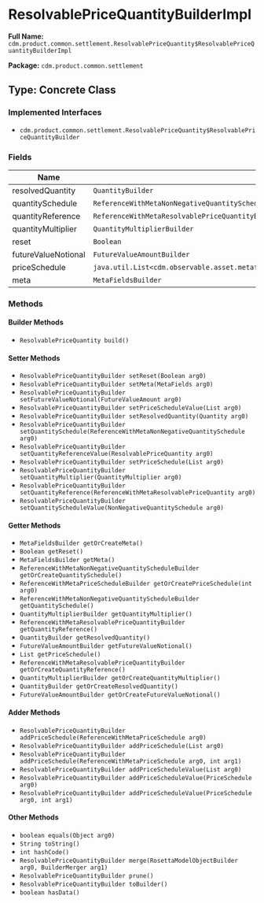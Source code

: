 # ResolvablePriceQuantityBuilderImpl

**Full Name:** `cdm.product.common.settlement.ResolvablePriceQuantity$ResolvablePriceQuantityBuilderImpl`

**Package:** `cdm.product.common.settlement`

## Type: Concrete Class

### Implemented Interfaces

- `cdm.product.common.settlement.ResolvablePriceQuantity$ResolvablePriceQuantityBuilder`

### Fields

| Name | Type | Description |
|------|------|-------------|
| resolvedQuantity | `QuantityBuilder` |  |
| quantitySchedule | `ReferenceWithMetaNonNegativeQuantityScheduleBuilder` |  |
| quantityReference | `ReferenceWithMetaResolvablePriceQuantityBuilder` |  |
| quantityMultiplier | `QuantityMultiplierBuilder` |  |
| reset | `Boolean` |  |
| futureValueNotional | `FutureValueAmountBuilder` |  |
| priceSchedule | `java.util.List<cdm.observable.asset.metafields.ReferenceWithMetaPriceSchedule$ReferenceWithMetaPriceScheduleBuilder>` |  |
| meta | `MetaFieldsBuilder` |  |

### Methods

#### Builder Methods

- `ResolvablePriceQuantity build()`

#### Setter Methods

- `ResolvablePriceQuantityBuilder setReset(Boolean arg0)`
- `ResolvablePriceQuantityBuilder setMeta(MetaFields arg0)`
- `ResolvablePriceQuantityBuilder setFutureValueNotional(FutureValueAmount arg0)`
- `ResolvablePriceQuantityBuilder setPriceScheduleValue(List arg0)`
- `ResolvablePriceQuantityBuilder setResolvedQuantity(Quantity arg0)`
- `ResolvablePriceQuantityBuilder setQuantitySchedule(ReferenceWithMetaNonNegativeQuantitySchedule arg0)`
- `ResolvablePriceQuantityBuilder setQuantityReferenceValue(ResolvablePriceQuantity arg0)`
- `ResolvablePriceQuantityBuilder setPriceSchedule(List arg0)`
- `ResolvablePriceQuantityBuilder setQuantityMultiplier(QuantityMultiplier arg0)`
- `ResolvablePriceQuantityBuilder setQuantityReference(ReferenceWithMetaResolvablePriceQuantity arg0)`
- `ResolvablePriceQuantityBuilder setQuantityScheduleValue(NonNegativeQuantitySchedule arg0)`

#### Getter Methods

- `MetaFieldsBuilder getOrCreateMeta()`
- `Boolean getReset()`
- `MetaFieldsBuilder getMeta()`
- `ReferenceWithMetaNonNegativeQuantityScheduleBuilder getOrCreateQuantitySchedule()`
- `ReferenceWithMetaPriceScheduleBuilder getOrCreatePriceSchedule(int arg0)`
- `ReferenceWithMetaNonNegativeQuantityScheduleBuilder getQuantitySchedule()`
- `QuantityMultiplierBuilder getQuantityMultiplier()`
- `ReferenceWithMetaResolvablePriceQuantityBuilder getQuantityReference()`
- `QuantityBuilder getResolvedQuantity()`
- `FutureValueAmountBuilder getFutureValueNotional()`
- `List getPriceSchedule()`
- `ReferenceWithMetaResolvablePriceQuantityBuilder getOrCreateQuantityReference()`
- `QuantityMultiplierBuilder getOrCreateQuantityMultiplier()`
- `QuantityBuilder getOrCreateResolvedQuantity()`
- `FutureValueAmountBuilder getOrCreateFutureValueNotional()`

#### Adder Methods

- `ResolvablePriceQuantityBuilder addPriceSchedule(ReferenceWithMetaPriceSchedule arg0)`
- `ResolvablePriceQuantityBuilder addPriceSchedule(List arg0)`
- `ResolvablePriceQuantityBuilder addPriceSchedule(ReferenceWithMetaPriceSchedule arg0, int arg1)`
- `ResolvablePriceQuantityBuilder addPriceScheduleValue(List arg0)`
- `ResolvablePriceQuantityBuilder addPriceScheduleValue(PriceSchedule arg0)`
- `ResolvablePriceQuantityBuilder addPriceScheduleValue(PriceSchedule arg0, int arg1)`

#### Other Methods

- `boolean equals(Object arg0)`
- `String toString()`
- `int hashCode()`
- `ResolvablePriceQuantityBuilder merge(RosettaModelObjectBuilder arg0, BuilderMerger arg1)`
- `ResolvablePriceQuantityBuilder prune()`
- `ResolvablePriceQuantityBuilder toBuilder()`
- `boolean hasData()`


